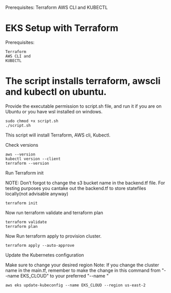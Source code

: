 Prerequisites:
Terraform 
AWS CLI and 
KUBECTL 

# EKS Setup with Terraform

Prerequisites:
```
Terraform 
AWS CLI and 
KUBECTL 
```

# The script installs terraform, awscli and kubectl on ubuntu.
Provide the executable permission to script.sh file, and run it if you are on Ubuntu or you have wsl installed on windows.

```
sudo chmod +x script.sh
./script.sh
```
This script will install Terraform, AWS cli, Kubectl.

Check versions

```
aws --version
kubectl version --client
terraform --version
```
Run Terraform init

NOTE: Don’t forgot to change the s3 bucket name in the backend.tf file. For testing purposes you cantake out the backend.tf to store statefiles locally(not advisable anyway)


```
terraform init
```
Now run terraform validate and terraform plan

```
terraform validate
terraform plan
```
Now Run terraform apply to provision cluster.

```
terraform apply --auto-approve
```
Update the Kubernetes configuration

Make sure to change your desired region
Note: If you change the cluster name in the main.tf, remember to make the change in this command from "--name EKS_CLOUD" to your preferred "--name <preferred clustername>"

```
aws eks update-kubeconfig --name EKS_CLOUD --region us-east-2
```
